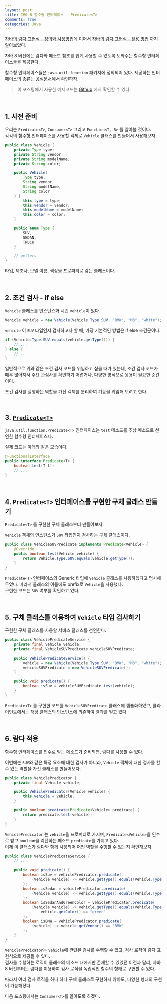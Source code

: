 ```yaml
---
layout: post
title: 자바 8 함수형 인터페이스 - Predicate<T>
comments: true
categories: Java 
---
```


[자바의 람다 표현식 - 정의와 사용방법](https://7772.github.io/2021-05-27-lambda-in-java/)에 이어서 [자바의 람다 표현식 - 활용 방법](https://7772.github.io/2021-05-28-lambda-in-java-examples/) 까지 알아보았다.<br/>

자바 8 버전에는 람다와 메소드 참조를 쉽게 사용할 수 있도록 도와주는 함수형 인터페이스들을 제공한다.<br/>

함수형 인터페이스들은 `java.util.function` 패키지에 정의되어 있다. 제공하는 인터페이스의 종류는 [공식문서](https://docs.oracle.com/javase/8/docs/api/java/util/function/package-summary.html)에서 확인하자.

> 이 포스팅에서 사용한 예제코드는 [Github](https://github.com/7772/study/tree/master/lambdastudy) 에서 확인할 수 있다.

<br/>

## 1. 사전 준비

우리는 `Predicate<T>`, `Consumer<T>` 그리고 `Function<T, R>` 를 알아볼 것이다.<br/>
각각의 함수형 인터페이스를 사용할 객체로 `Vehicle` 클래스를 만들어서 사용해보자.

```java
public class Vehicle {
    private Type type;
    private String vendor;
    private String modelName;
    private String color;

    public Vehicle(
        Type type,
        String vendor,
        String modelName,
        String color
    ) {
        this.type = type;
        this.vendor = vendor;
        this.modelName = modelName;
        this.color = color;
    }

    public enum Type {
        SUV,
        SEDAN,
        TRUCK
    }

    // getters
}
```

타입, 제조사, 모델 이름, 색상을 프로퍼티로 갖는 클래스이다.

<br/>

## 2. 조건 검사 - if else

`Vehicle` 클래스를 인스턴스화 시킨 `vehicle`이 있다.

```java
Vehicle vehicle = new Vehicle(Vehicle.Type.SUV, "BMW", "M3", "white");
```

`vehicle` 이 `SUV` 타입인지 검사하고자 할 때, 가장 기본적인 방법은 if else 조건문이다.

```java
if (Vehicle.Type.SUV.equals(vehicle.getType())) {
    // ...
} else {
    // ...
}
```

일반적으로 위와 같은 조건 검사 코드를 위임하고 싶을 때가 있는데, 조건 검사 코드가 매우 많아져서 주요 관심사를 확인하기 어렵거나, 다양한 방식으로 응용이 필요한 순간이다.

조건 검사를 실행하는 역할을 가진 객체를 분리하여 기능을 위임해 보려고 한다.

<br/>

## 3. [`Predicate<T>`](https://docs.oracle.com/javase/8/docs/api/java/util/function/Predicate.html)

`java.util.function.Predicate<T>` 인터페이스는 `test` 메소드를 추상 메소드로 선언한 함수형 인터페이스다.<br/>

실제 코드는 아래와 같은 모습이다.

```java
@FunctionalInterface
public interface Predicate<T> {
    boolean test(T t);
    // ...
}
```

<br/>

## 4. `Predicate<T>` 인터페이스를 구현한 구체 클래스 만들기

`Predicate<T>` 를 구현한 구체 클래스부터 만들어보자.<br/>

`Vehicle` 객체의 인스턴스가 `SUV` 타입인지 검사하는 구체 클래스이다.

```java
public class VehicleSUVPredicate implements Predicate<Vehicle> {
    @Override
    public boolean test(Vehicle vehicle) {
        return Vehicle.Type.SUV.equals(vehicle.getType());
    }
}
```

`Predicate<T>` 인터페이스의 Generic 타입에 `Vehicle` 클래스를 사용하겠다고 명시해 두었다. 따라서 클래스의 이름에도 prefix로 `Vehicle`을 사용했다.<br/>
구현한 코드는 `SUV` 여부를 확인하고 있다.

<br/>

## 5. 구체 클래스를 이용하여 `Vehicle` 타입 검사하기

구현한 구체 클래스를 사용할 서비스 클래스를 선언한다.

```java
public class VehiclePredicateService {
    private final Vehicle vehicle;
    private final VehicleSUVPredicate vehicleSUVPredicate;
    
    public VehiclePredicateService() {
        vehicle = new Vehicle(Vehicle.Type.SUV, "BMW", "M3", "white");
        vehicleSUVPredicate = new VehicleSUVPredicate();
    }

    public void predicate() {
        boolean isSuv = vehicleSUVPredicate.test(vehicle);
    }
}
```

`Predicate<T>` 를 구현한 코드를 `VehicleSUVPredicate` 클래스에 캡슐화하였고, 클라이언트에서는 해당 클래스의 인스턴스에 의존하여 결과를 얻고 있다.

<br/>

## 6. 람다 적용

함수형 인터페이스를 인수로 받는 메소드가 준비되면, 람다를 사용할 수 있다.

이번에는 `SUV`와 같은 특정 요소에 대한 검사가 아니라, `Vehicle` 객체에 대한 검사를 할 수 있는 역할을 가진 클래스를 만들어보자.

```java
public class VehiclePredicator {
    private final Vehicle vehicle;

    public VehiclePredicator(Vehicle vehicle) {
        this.vehicle = vehicle;
    }

    public boolean predicate(Predicate<Vehicle> predicate) {
        return predicate.test(vehicle);
    }
}
```

`VehiclePredicator` 는 `vehicle`을 프로퍼티로 가지며, `Predicate<Vehicle>`을 인수로 받고 `boolean`을 리턴하는 메소드 `predicate`를 가지고 있다.<br/>
이제 이 클래스가 람다와 함께 사용되어 어떤 역할을 수행할 수 있는지 확인해보자.

```java
public class VehiclePredicateService {
    // ...
    
    public void predicate() {
        boolean isSuv = vehiclePredicator.predicate(
            (Vehicle vehicle) -> vehicle.getType().equals(Vehicle.Type.SUV)
        );
        boolean isSedan = vehiclePredicator.predicate(
            (Vehicle vehicle) -> vehicle.getType().equals(Vehicle.Type.SEDAN)
        );
        boolean isSedanAndGreenColor = vehiclePredicator.predicate(
            (Vehicle vehicle) -> vehicle.getType().equals(Vehicle.Type.SEDAN) &&
                vehicle.getColor() == "green"
        );
        boolean isBMW = vehiclePredicator.predicate(
            (vehicle) -> vehicle.getVendor() == "BMW"
        );
    }
}
```

`VehiclePredicator`는 `Vehicle`에 관련된 검사를 수행할 수 있고, 검사 로직이 람다 표현식으로 제공될 수 있다.<br/>
검사를 수행하는 로직이 클래스의 메소드 내에서만 존재할 수 있었던 이전과 달리, 자바 8 버전부터는 람다를 이용하여 검사 로직을 독립적인 함수의 형태로 구현할 수 있다.

따라서 여러 검사 로직을 하나 하나 구체 클래스로 구현하지 않아도, 다양한 형태의 구현이 가능해졌다.<br/>

다음 포스팅에서는 `Consumer<T>`를 알아도록 하겠다.

<br/><br/>
